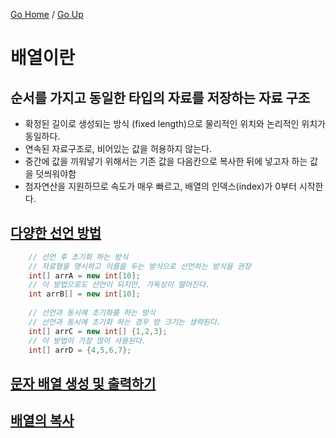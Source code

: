 [Go Home](https://github.com/devJRL/CodeLab-JAVA-Basic#codelab-java-basic) / [Go Up](..#1-배열이란)

# 배열이란

## 순서를 가지고 동일한 타입의 자료를 저장하는 자료 구조 

- 확정된 길이로 생성되는 방식 (fixed length)으로 물리적인 위치와 논리적인 위치가 동일하다.  
- 연속된 자료구조로, 비어있는 값을 허용하지 않는다.  
- 중간에 값을 끼워넣기 위해서는 기존 값을 다음칸으로 복사한 뒤에 넣고자 하는 값을 덧씌워야함  
- 첨자연산을 지원하므로 속도가 매우 빠르고, 배열의 인덱스(index)가 0부터 시작한다.  

## [다양한 선언 방법](./ArrayTest.java#L18)
```java
	// 선언 후 초기회 하는 방식
	// 자료형을 명시하고 이름을 두는 방식으로 선언하는 방식을 권장
	int[] arrA = new int[10];
	// 이 방법으로도 선언이 되지만, 가독성이 떨어진다. 
	int arrB[] = new int[10];
		
	// 선언과 동시에 초기화를 하는 방식
	// 선언과 동시에 초기화 하는 경우 방 크기는 생략된다.
	int[] arrC = new int[] {1,2,3};
	// 이 방법이 가장 많이 사용된다.
	int[] arrD = {4,5,6,7}; 
```

## [문자 배열 생성 및 출력하기](./ArrayCharTest.java#L11)

## [배열의 복사](./ArrayCopy.java#L13)